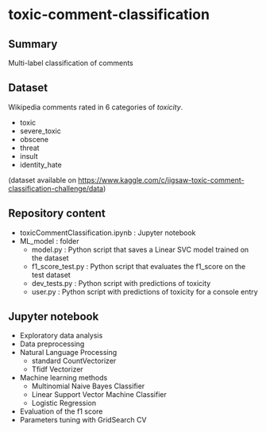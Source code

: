 # toxic-comment-classification

## Summary

Multi-label classification of comments

## Dataset

Wikipedia comments rated in 6 categories of *toxicity*.

* toxic
* severe_toxic
* obscene
* threat
* insult
* identity_hate

(dataset available on https://www.kaggle.com/c/jigsaw-toxic-comment-classification-challenge/data)

## Repository content
* toxicCommentClassification.ipynb : Jupyter notebook
* ML_model : folder 
   * model.py : Python script that saves a Linear SVC model trained on the dataset
   * f1_score_test.py : Python script that evaluates the f1_score on the test dataset
   * dev_tests.py : Python script with predictions of toxicity
   * user.py : Python script with predictions of toxicity for a console entry


## Jupyter notebook

* Exploratory data analysis
* Data preprocessing
* Natural Language Processing 
  * standard CountVectorizer   
  * Tfidf Vectorizer
* Machine learning methods
  * Multinomial Naive Bayes Classifier
  * Linear Support Vector Machine Classifier
  * Logistic Regression
* Evaluation of the f1 score   
* Parameters tuning with GridSearch CV

